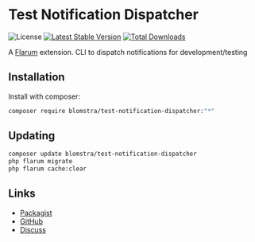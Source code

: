 # Test Notification Dispatcher

![License](https://img.shields.io/badge/license-MIT-blue.svg) [![Latest Stable Version](https://img.shields.io/packagist/v/blomstra/test-notification-dispatcher.svg)](https://packagist.org/packages/blomstra/test-notification-dispatcher) [![Total Downloads](https://img.shields.io/packagist/dt/blomstra/test-notification-dispatcher.svg)](https://packagist.org/packages/blomstra/test-notification-dispatcher)

A [Flarum](http://flarum.org) extension. CLI to dispatch notifications for development/testing

## Installation

Install with composer:

```sh
composer require blomstra/test-notification-dispatcher:"*"
```

## Updating

```sh
composer update blomstra/test-notification-dispatcher
php flarum migrate
php flarum cache:clear
```

## Links

- [Packagist](https://packagist.org/packages/blomstra/test-notification-dispatcher)
- [GitHub](https://github.com/blomstra/test-notification-dispatcher)
- [Discuss](https://discuss.flarum.org/d/PUT_DISCUSS_SLUG_HERE)
